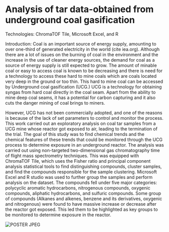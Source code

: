 # Analysis of tar data-obtained from underground coal gasification
Technologies: ChromaTOF Tile, Microsoft Excel, and R


Introduction: Coal is an important source of energy supply, amounting to over one-third of generated electricity in the world (cite iea.org). Although there are a lot of issues on the burning of coal in the environment and the increase in the use of cleaner energy sources, the demand for coal as a source of energy supply is still expected to grow.
The amount of minable coal or easy to access coal is known to be decreasing and there is need for a technology to access these hard to mine coals which are coals located very deep in the ground or too thin.
This hard to mine coal can be accessed by Underground coal gasification (UCG.)  UCG is a technology for obtaining syngas from hard coal directly in the coal seam. Apart from the ability to mine deep coal seams, it has a potential for carbon capturing and it also cuts the danger mining of coal brings to miners.

However, UCG has not been commercially adopted, and one of the reasons is because of the lack of set parameters to control and monitor the process. This work carried out an exploratory analysis on coal tar samples from a UCG mine whose reactor got exposed to air, leading to the termination of the trial. The goal of this study was to find chemical trends and the chemical features of these trends that could be monitored through the UCG process to determine exposure in an underground reactor.
The analysis was carried out using non-targeted two-dimensional gas chromatography time of flight mass spectrometry techniques. This was equipped with ChromaTOF Tile, which uses the Fisher ratio and principal component analysis statistical tools to find distinguishing compounds, cluster samples, and find the compounds responsible for the sample clustering. Microsoft Excel and R studio was used to further group the samples and perform analysis on the dataset. The compounds fell under five major categories: polycyclic aromatic hydrocarbons, nitrogenous compounds, oxygenic compounds, aliphatic hydrocarbons, and sulfuric compounds. Some group of compounds (Alkanes and alkenes, benzene and its derivatives, oxygenic and nitrogenous) were found to have massive increase or decrease after the reactor got exposed. This led them to be highlighted as key groups to be monitored to determine exposure in the reactor.


![POSTER JPEG](https://user-images.githubusercontent.com/86573734/131540802-6a2d6ec6-874c-444e-b334-f7150c9d16cf.PNG)



